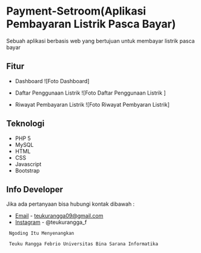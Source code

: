 # Payment-Setroom(Aplikasi Pembayaran Listrik Pasca Bayar)
Sebuah aplikasi berbasis web yang bertujuan untuk membayar listrik pasca bayar

## Fitur
* Dashboard
![Foto Dashboard]

* Daftar Penggunaan Listrik
![Foto Daftar Penggunaan Listrik ]

* Riwayat Pembayaran Listrik
![Foto Riwayat Pembyaran Listrik]

## Teknologi
* PHP 5
* MySQL
* HTML
* CSS
* Javascript
* Bootstrap 

## Info Developer
Jika ada pertanyaan bisa hubungi kontak dibawah : 
* [Email](teukurangga123@gmail.com) - teukurangga09@gmail.com
* [Instagram](https://www.instagram.com/teukurangga_f/) - @teukurangga_f

```
 Ngoding Itu Menyenangkan
```

```
 Teuku Rangga Febrio Universitas Bina Sarana Informatika
```


